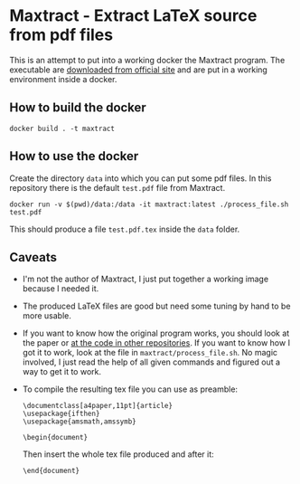 # Maxtract - Extract LaTeX source from pdf files
This is an attempt to put into a working docker the Maxtract program.
The executable are [downloaded from official site](http://www.cs.bham.ac.uk/research/groupings/reasoning/sdag/maxtract_lin32.tgz) and are put in a working environment inside a docker.

## How to build the docker
```
docker build . -t maxtract
```

## How to use the docker
Create the directory `data` into which you can put some pdf files.
In this repository there is the default `test.pdf` file from Maxtract.
```
docker run -v $(pwd)/data:/data -it maxtract:latest ./process_file.sh test.pdf
```

This should produce a file `test.pdf.tex` inside the `data` folder.

## Caveats

- I'm not the author of Maxtract, I just put together a working image because I needed it.

- The produced LaTeX files are good but need some tuning by hand to be more usable.

- If you want to know how the original program works, you should look at the paper or [at the code in other repositories](https://github.com/zorkow/MaxTract).
  If you want to know how I got it to work, look at the file in `maxtract/process_file.sh`.
  No magic involved, I just read the help of all given commands and figured out a way to get it to work.

- To compile the resulting tex file you can use as preamble:
  ```
  \documentclass[a4paper,11pt]{article}
  \usepackage{ifthen}
  \usepackage{amsmath,amssymb}
  
  \begin{document}
  ```
  Then insert the whole tex file produced and after it:
  ```
  \end{document}
  ```
